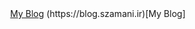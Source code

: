 
<div dir="rtl"> 
  [My Blog](https://blog.szamani.ir)
  <a href="https://blog.szamani.ir">My Blog</a>


</div>

